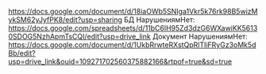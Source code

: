https://docs.google.com/document/d/18iaOWb5SNIga1Vkr5k76rk98B5wizMykSM62yJyfPK8/edit?usp=sharing
БД НарушениямНет: https://docs.google.com/spreadsheets/d/11bC6lH95Zd3dzG6WXawiKK56130SDOG5NzhApmTsCQI/edit?usp=drive_link
Документ НарушениямНет: https://docs.google.com/document/d/1UkbRrwteRXstQpRlTIiFRyGz3oMk5dBb/edit?usp=drive_link&ouid=109271702560375882166&rtpof=true&sd=true
